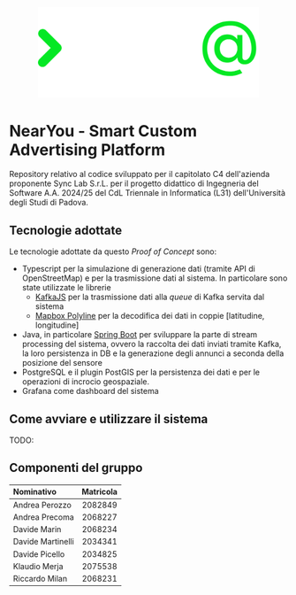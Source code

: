 <p align="center">
    <picture>
    <source media="(prefers-color-scheme: dark)" srcset="./assets/img/logo_dark.svg">
    <source media="(prefers-color-scheme: light)" srcset="./assets/img/logo.svg">
    <img width="400" alt="Shows a black logo in light color mode and a white one in dark color mode." src="./assets/img/logo_dark.svg">
    </picture>
</p>

# NearYou - Smart Custom Advertising Platform
Repository relativo al codice sviluppato per il capitolato C4 dell'azienda proponente Sync Lab S.r.L. per il progetto didattico di Ingegneria del Software A.A. 2024/25 del CdL Triennale in Informatica (L31) dell'Università degli Studi di Padova.

## Tecnologie adottate
Le tecnologie adottate da questo _Proof of Concept_  sono:
- Typescript per la simulazione di generazione dati (tramite API di OpenStreetMap) e per la trasmissione dati al sistema. In particolare sono state utilizzate le librerie
    - [KafkaJS](https://kafka.js.org/) per la trasmissione dati alla _queue_ di Kafka servita dal sistema
    - [Mapbox Polyline](https://www.npmjs.com/package/@mapbox/polyline) per la decodifica dei dati in coppie [latitudine, longitudine]
- Java, in particolare [Spring Boot](https://spring.io/projects/spring-boot) per sviluppare la parte di stream processing del sistema, ovvero la raccolta dei dati inviati tramite Kafka, la loro persistenza in DB e la generazione degli annunci a seconda della posizione del sensore
- PostgreSQL e il plugin PostGIS per la persistenza dei dati e per le operazioni di incrocio geospaziale.
- Grafana come dashboard del sistema

## Come avviare e utilizzare il sistema
TODO:

## Componenti del gruppo

| Nominativo        | Matricola |
| :---------------- | :-------: |
| Andrea Perozzo    |  2082849  |
| Andrea Precoma    |  2068227  |
| Davide Marin      |  2068234  |
| Davide Martinelli |  2034341  |
| Davide Picello    |  2034825  |
| Klaudio Merja     |  2075538  |
| Riccardo Milan    |  2068231  |
